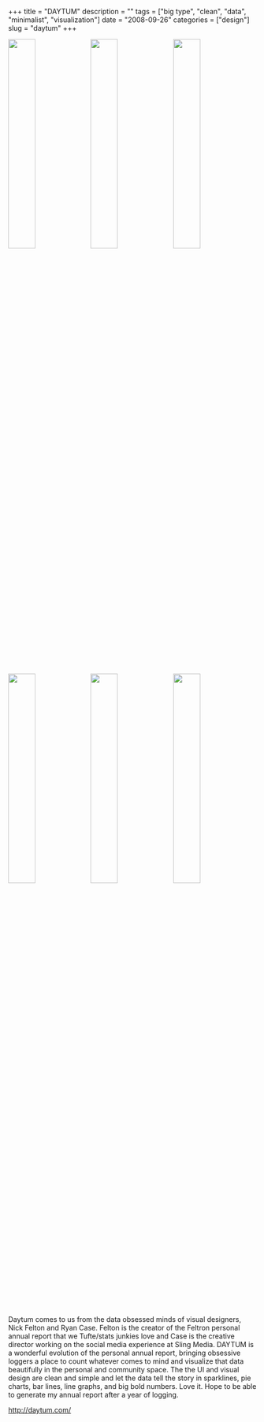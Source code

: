 +++
title = "DAYTUM"
description = ""
tags = ["big type", "clean", "data", "minimalist", "visualization"]
date = "2008-09-26"
categories = ["design"]
slug = "daytum"
+++


<div id="screens-thumbs" class="clearfix mt1-5">
<a href="/media/design/daytum-1.jpg" class="group" rel="group"><img src="/media/design/daytum-1.png" alt="" class="thumb" style="width: 33%; max-width: 33%;padding: 0 1px 1px 0" /></a><a href="/media/design/daytum-2.jpg" class="group" rel="group"><img src="/media/design/daytum-2.png" alt="" class="thumb" style="width: 33%; max-width: 33%;padding: 0 1px 1px 0" /></a><a href="/media/design/daytum-3.jpg" class="group" rel="group"><img src="/media/design/daytum-3.png" alt="" class="thumb" style="width: 33%; max-width: 33%;padding: 0 1px 1px 0" /></a><a href="/media/design/daytum-4.jpg" class="group" rel="group"><img src="/media/design/daytum-4.png" alt="" class="thumb" style="width: 33%; max-width: 33%;padding: 0 1px 1px 0" /></a><a href="/media/design/daytum-5.jpg" class="group" rel="group"><img src="/media/design/daytum-5.png" alt="" class="thumb" style="width: 33%; max-width: 33%;padding: 0 1px 1px 0" /></a><a href="/media/design/daytum-6.jpg" class="group" rel="group"><img src="/media/design/daytum-6.png" alt="" class="thumb" style="width: 33%; max-width: 33%;padding: 0 1px 1px 0" /></a>
</div>   
<p>Daytum comes to us from the data obsessed minds of visual designers, Nick Felton and Ryan Case. Felton is the creator of the Feltron personal annual report that we Tufte/stats junkies love and Case is the creative director working on the social media experience at Sling Media. DAYTUM is a wonderful evolution of the personal annual report, bringing obsessive loggers a place to count whatever comes to mind and visualize that data beautifully in the personal and community space. The the UI and visual design are clean and simple and let the data tell the story in sparklines, pie charts, bar lines, line graphs, and big bold numbers. Love it. Hope to be able to generate my annual report after a year of logging.</p>
<p><a href="http://daytum.com/">http://daytum.com/</a></p>  
